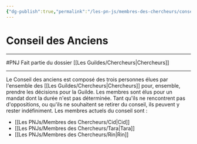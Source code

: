 ```yaml
---
{"dg-publish":true,"permalink":"/les-pn-js/membres-des-chercheurs/conseil-des-anciens/"}
---
```


# Conseil des Anciens
---
#PNJ 
Fait partie du dossier [[Les Guildes/Chercheurs\|Chercheurs]]

-------
Le Conseil des anciens est composé des trois personnes élues par l'ensemble des [[Les Guildes/Chercheurs\|Chercheurs]] pour, ensemble, prendre les décisions pour la Guilde.
Les membres sont élus pour un mandat dont la durée n'est pas déterminée. Tant qu'ils ne rencontrent pas d'oppositions, ou qu'ils ne souhaitent se retirer du conseil, ils peuvent y rester indéfiniment.
Les membres actuels du conseil sont :
- [[Les PNJs/Membres des Chercheurs/Cid\|Cid]]
- [[Les PNJs/Membres des Chercheurs/Tara\|Tara]]
- [[Les PNJs/Membres des Chercheurs/Rin\|Rin]]